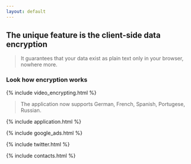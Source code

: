 ```yaml
---
layout: default
---
```


## The unique feature is the **client-side data encryption**

> It guarantees that your data exist as plain text only in your browser, nowhere more. 

### Look how encryption works

{% include video_encrypting.html %}

> The application now supports German, French, Spanish, Portugese, Russian.

{% include application.html %}

{% include google_ads.html %}

{% include twitter.html %}

{% include contacts.html %}
